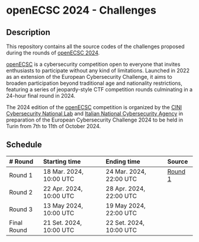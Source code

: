 # openECSC 2024 - Challenges

## Description

This repository contains all the source codes of the challenges proposed during the rounds of [openECSC 2024](https://open.ecsc2024.it).

[openECSC](https://open.ecsc2024.it) is a cybersecurity competition open to everyone that invites enthusiasts to participate without any kind of limitations. Launched in 2022 as an extension of the European Cybersecurity Challenge, it aims to broaden participation beyond traditional age and nationality restrictions, featuring a series of jeopardy-style CTF competition rounds culminating in a 24-hour final round in 2024.

The 2024 edition of the [openECSC](https://open.ecsc2024.it) competition is organized by the [CINI Cybersecurity National Lab](https://cybersecnatlab.it/) and [Italian National Cybersecurity Agency](https://www.acn.gov.it/portale/en/home) in preparation of the European Cybersecurity Challenge 2024 to be held in Turin from 7th to 11th of October 2024.

## Schedule

| # Round      | Starting time           | Ending time             | Source              |
| :----------- | :---------------------- | :---------------------- | :------------------ |
| Round 1      | 18 Mar. 2024, 10:00 UTC | 24 Mar. 2024, 22:00 UTC | [Round 1](round-1/) |
| Round 2      | 22 Apr. 2024, 10:00 UTC | 28 Apr. 2024, 22:00 UTC |                     |
| Round 3      | 13 May 2024, 10:00 UTC  | 19 May 2024, 22:00 UTC  |                     |
| Final Round  | 21 Set. 2024, 10:00 UTC | 22 Set. 2024, 10:00 UTC |                     |
